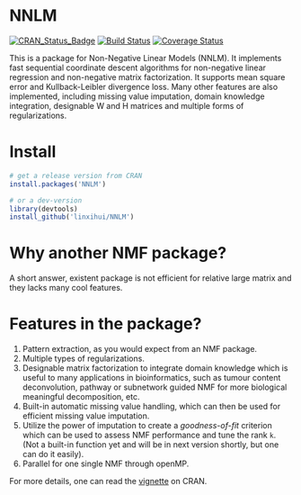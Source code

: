 # NNLM

[![CRAN_Status_Badge](http://www.r-pkg.org/badges/version/NNLM)](http://cran.r-project.org/package=NNLM)
[![Build Status](https://api.travis-ci.org/linxihui/NNLM.png?branch=master)](https://travis-ci.org/linxihui/NNLM)
[![Coverage Status](http://codecov.io/github/linxihui/NNLM/coverage.svg?branch=master)](http://codecov.io/github/linxihui/NNLM?branch=master)

This is a package for Non-Negative Linear Models (NNLM). It implements fast sequential coordinate descent algorithms for non-negative linear regression and non-negative matrix factorization. It supports mean square error and Kullback-Leibler divergence loss. Many other features are also implemented, including missing value imputation, domain knowledge integration, designable W and H matrices and multiple forms of regularizations.

# Install

```r
# get a release version from CRAN
install.packages('NNLM')

# or a dev-version
library(devtools)
install_github('linxihui/NNLM')
```

# Why another NMF package?

A short answer, existent package is not efficient for relative large matrix and they lacks many cool features.

# Features in the package?

1. Pattern extraction, as you would expect from an NMF package.
2. Multiple types of regularizations.
3. Designable matrix factorization to integrate domain knowledge which is useful to many applications in bioinformatics, such as tumour content
deconvolution, pathway or subnetwork guided NMF for more biological meaningful decomposition, etc.
4. Built-in automatic missing value handling, which can then be used for efficient missing value imputation.
5. Utilize the power of imputation to create a _goodness-of-fit_ criterion which can be used to assess NMF performance and tune the rank `k`. 
(Not a built-in function yet and will be in next version shortly, but one can do it easily).
6. Parallel for one single NMF through openMP.

For more details, one can read the [vignette](https://cran.r-project.org/web/packages/NNLM/vignettes/Fast-And-Versatile-NMF.html) on CRAN.
